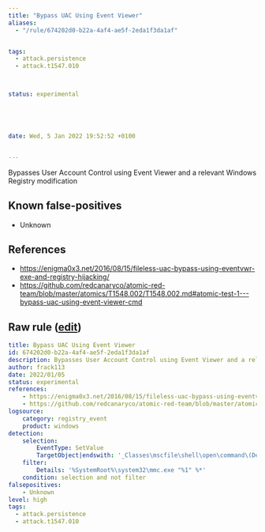 ```yaml
---
title: "Bypass UAC Using Event Viewer"
aliases:
  - "/rule/674202d0-b22a-4af4-ae5f-2eda1f3da1af"


tags:
  - attack.persistence
  - attack.t1547.010



status: experimental





date: Wed, 5 Jan 2022 19:52:52 +0100


---
```


Bypasses User Account Control using Event Viewer and a relevant Windows Registry modification

<!--more-->


## Known false-positives

* Unknown



## References

* https://enigma0x3.net/2016/08/15/fileless-uac-bypass-using-eventvwr-exe-and-registry-hijacking/
* https://github.com/redcanaryco/atomic-red-team/blob/master/atomics/T1548.002/T1548.002.md#atomic-test-1---bypass-uac-using-event-viewer-cmd


## Raw rule ([edit](https://github.com/SigmaHQ/sigma/edit/master/rules/windows/registry_event/registry_event_bypass_uac_using_eventviewer.yml))
```yaml
title: Bypass UAC Using Event Viewer
id: 674202d0-b22a-4af4-ae5f-2eda1f3da1af
description: Bypasses User Account Control using Event Viewer and a relevant Windows Registry modification
author: frack113
date: 2022/01/05
status: experimental
references:
    - https://enigma0x3.net/2016/08/15/fileless-uac-bypass-using-eventvwr-exe-and-registry-hijacking/
    - https://github.com/redcanaryco/atomic-red-team/blob/master/atomics/T1548.002/T1548.002.md#atomic-test-1---bypass-uac-using-event-viewer-cmd
logsource:
    category: registry_event
    product: windows
detection:
    selection:
        EventType: SetValue
        TargetObject|endswith: '_Classes\mscfile\shell\open\command\(Default)'
    filter:    
        Details: '%SystemRoot%\system32\mmc.exe "%1" %*'
    condition: selection and not filter
falsepositives:
    - Unknown
level: high
tags:
  - attack.persistence
  - attack.t1547.010

```
